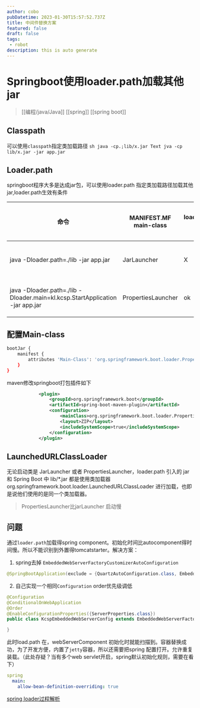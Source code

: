 ```yaml
---
author: cobo
pubDatetime: 2023-01-30T15:57:52.737Z
title: 中间件替换方案
featured: false
draft: false
tags:
 - robot
description: this is auto generate
---
```

# Springboot使用loader.path加载其他jar

>  [[编程/java/Java]] [[spring]] [[spring boot]]
## Classpath
可以使用`classpath`指定类加载路径
``sh
java -cp.;lib/x.jar Text
jva -cp lib/x.jar -jar app.jar
``
## Loader.path
springboot程序大多是达成jar包，可以使用loader.path 指定类加载路径加载其他jar,loader.path生效有条件

|命令|MANIFEST.MF main-class|loader.path生效|打包配置|
|-----|--------------------|--------------|--------|
|java -Dloader.path=./lib -jar app.jar|JarLauncher|X|默认配置|
|java -Dloader.path=./lib -Dloader.main=kl.kcsp.StartApplication -jar app.jar|PropertiesLauncher|ok|默认配置|

配置Main-class
--
```sh
bootJar {
    manifest {
        attributes 'Main-Class': 'org.springframework.boot.loader.PropertiesLauncher'
    }
}
```
maven修改springboot打包插件如下
```xml
            <plugin>
                <groupId>org.springframework.boot</groupId>
                <artifactId>spring-boot-maven-plugin</artifactId>
                <configuration>
                    <mainClass>org.springframework.boot.loader.PropertiesLauncher</mainClass>
                    <layout>ZIP</layout>
                    <includeSystemScope>true</includeSystemScope>
                </configuration>
            </plugin>
```

## LaunchedURLClassLoader
无论启动类是 JarLauncher 或者 PropertiesLauncher，loader.path 引入的 jar 和 Spring Boot 中 lib/*.jar 都是使用类加载器 org.springframework.boot.loader.LaunchedURLClassLoader 进行加载，也即是说他们使用的是同一个类加载器。
> PropertiesLauncher比jarLauncher 启动慢

## 问题
通过`loader.path`加载得spring component。初始化时间比autocomponent得时间慢。所以不能识别到外置得tomcatstarter。解决方案：
1. spring去掉 `EmbeddedWebServerFactoryCustomizerAutoConfiguration`
```java
@SpringBootApplication(exclude = {QuartzAutoConfiguration.class, EmbeddedWebServerFactoryCustomizerAutoConfiguration.class})
```

2. 自己实现一个相同`Configuration` order优先级调低
```java
@Configuration
@ConditionalOnWebApplication
@Order
@EnableConfigurationProperties({ServerProperties.class})
public class KcspEmbeddedWebServerConfig extends EmbeddedWebServerFactoryCustomizerAutoConfiguration {

}

```
此时load.path 在，webServerComponent 初始化时就能扫描到。容器替换成功，为了开发方便，内置了`jetty`容器，所以还需要把spring 配置打开。允许重复装载。（此处存疑？当有多个web servlet开启，spring默认初始化规则，需要在看下）

```yaml
spring
  main:
    allow-bean-definition-overriding: true
```

[spring loader过程解析](https://zhuanlan.zhihu.com/p/129746554)
